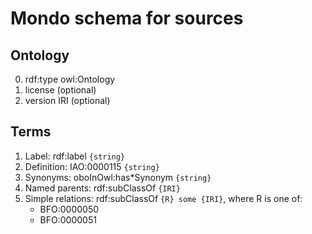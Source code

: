 # Mondo schema for sources

## Ontology

0. rdf:type owl:Ontology
1. license (optional)
2. version IRI (optional)

## Terms

1. Label: rdf:label `{string}`
2. Definition: IAO:0000115 `{string}`
3. Synonyms: oboInOwl:has*Synonym `{string}`
4. Named parents: rdf:subClassOf `{IRI}`
5. Simple relations: rdf:subClassOf `{R} some {IRI}`, where R is one of:
   - BFO:0000050
   - BFO:0000051
